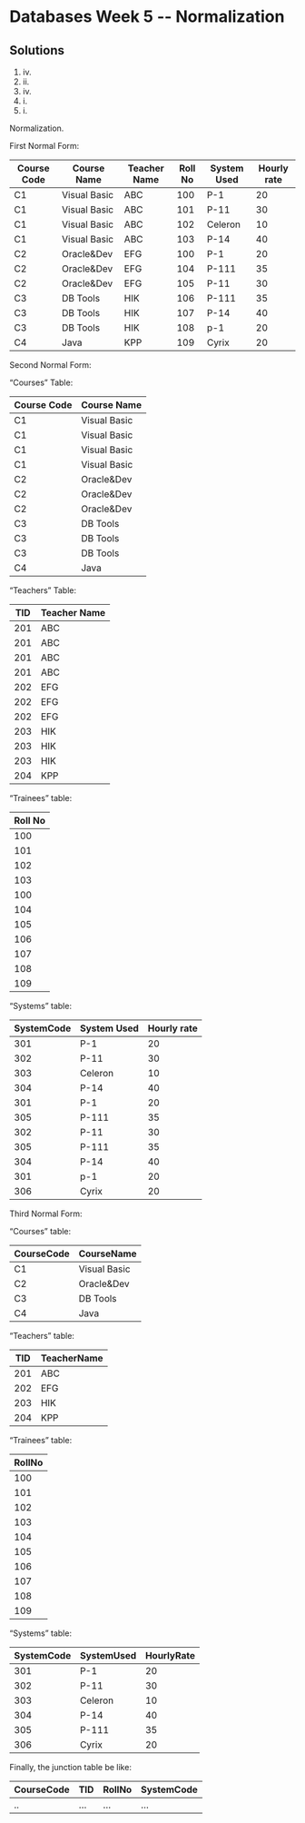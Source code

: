# Databases Week 5 -- Normalization

## Solutions

1. iv.
2. ii.
3. iv.
4. i.
5. i.

Normalization.

First Normal Form:

| Course Code | Course Name  | Teacher Name | Roll No | System Used | Hourly rate |
| ----------- | ------------ | ------------ | ------- | ----------- | ----------- |
| C1          | Visual Basic | ABC          | 100     | P-1         | 20          |
| C1          | Visual Basic | ABC          | 101     | P-11        | 30          |
| C1          | Visual Basic | ABC          | 102     | Celeron     | 10          |
| C1          | Visual Basic | ABC          | 103     | P-14        | 40          |
| C2          | Oracle&Dev   | EFG          | 100     | P-1         | 20          |
| C2          | Oracle&Dev   | EFG          | 104     | P-111       | 35          |
| C2          | Oracle&Dev   | EFG          | 105     | P-11        | 30          |
| C3          | DB Tools     | HIK          | 106     | P-111       | 35          |
| C3          | DB Tools     | HIK          | 107     | P-14        | 40          |
| C3          | DB Tools     | HIK          | 108     | p-1         | 20          |
| C4          | Java         | KPP          | 109     | Cyrix       | 20          |

Second Normal Form:

“Courses” Table:

| Course Code | Course Name  |
| ----------- | ------------ |
| C1          | Visual Basic |
| C1          | Visual Basic |
| C1          | Visual Basic |
| C1          | Visual Basic |
| C2          | Oracle&Dev   |
| C2          | Oracle&Dev   |
| C2          | Oracle&Dev   |
| C3          | DB Tools     |
| C3          | DB Tools     |
| C3          | DB Tools     |
| C4          | Java         |

 “Teachers” Table:

| TID  | Teacher  Name |
| ---- | ------------- |
| 201  | ABC           |
| 201  | ABC           |
| 201  | ABC           |
| 201  | ABC           |
| 202  | EFG           |
| 202  | EFG           |
| 202  | EFG           |
| 203  | HIK           |
| 203  | HIK           |
| 203  | HIK           |
| 204  | KPP           |

“Trainees” table:

| Roll No |
| ------- |
| 100     |
| 101     |
| 102     |
| 103     |
| 100     |
| 104     |
| 105     |
| 106     |
| 107     |
| 108     |
| 109     |

“Systems” table:

| SystemCode | System Used | Hourly rate |
| ---------- | ----------- | ----------- |
| 301        | P-1         | 20          |
| 302        | P-11        | 30          |
| 303        | Celeron     | 10          |
| 304        | P-14        | 40          |
| 301        | P-1         | 20          |
| 305        | P-111       | 35          |
| 302        | P-11        | 30          |
| 305        | P-111       | 35          |
| 304        | P-14        | 40          |
| 301        | p-1         | 20          |
| 306        | Cyrix       | 20          |

Third Normal Form:

“Courses” table:

| CourseCode | CourseName   |
| ---------- | ------------ |
| C1         | Visual Basic |
| C2         | Oracle&Dev   |
| C3         | DB Tools     |
| C4         | Java         |

“Teachers” table:

| TID  | TeacherName |
| ---- | ----------- |
| 201  | ABC         |
| 202  | EFG         |
| 203  | HIK         |
| 204  | KPP         |

“Trainees” table:

| RollNo |
| ------ |
| 100    |
| 101    |
| 102    |
| 103    |
| 104    |
| 105    |
| 106    |
| 107    |
| 108    |
| 109    |

“Systems” table:

| SystemCode | SystemUsed | HourlyRate |
| ---------- | ---------- | ---------- |
| 301        | P-1        | 20         |
| 302        | P-11       | 30         |
| 303        | Celeron    | 10         |
| 304        | P-14       | 40         |
| 305        | P-111      | 35         |
| 306        | Cyrix      | 20         |

Finally, the junction table be like:

| CourseCode | TID  | RollNo | SystemCode |
| ---------- | ---- | ------ | ---------- |
| ..         | …    | …      | …          |

 